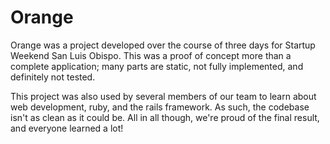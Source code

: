 # Orange

Orange was a project developed over the course of three days for Startup Weekend San Luis Obispo. This was a proof of concept more than a complete application; many parts are static, not fully implemented, and definitely not tested.

This project was also used by several members of our team to learn about web development, ruby, and the rails framework. As such, the codebase isn't as clean as it could be. All in all though, we're proud of the final result, and everyone learned a lot!
